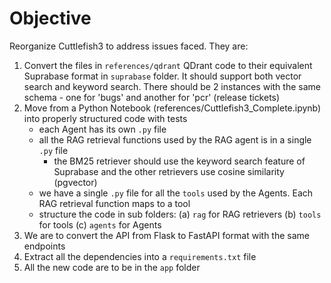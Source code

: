 # Objective

Reorganize Cuttlefish3 to address issues faced. They are:

1. Convert the files in `references/qdrant` QDrant code to their equivalent Suprabase format in `suprabase` folder. It should support both vector search and keyword search. There should be 2 instances with the same schema - one for 'bugs' and another for 'pcr' (release tickets)
2. Move from a Python Notebook (references/Cuttlefish3_Complete.ipynb) into properly structured code with tests
   - each Agent has its own `.py` file 
   - all the RAG retrieval functions used by the RAG agent is in a single `.py` file 
     - the BM25 retriever should use the keyword search feature of Suprabase and the other retrievers use cosine similarity (pgvector)
   - we have a single `.py` file for all the `tools` used by the Agents. Each RAG retrieval function maps to a tool
   - structure the code in sub folders: (a) `rag` for RAG retrievers (b) `tools` for tools (c) `agents` for Agents  
3. We are to convert the API from Flask to FastAPI format with the same endpoints
4. Extract all the dependencies into a `requirements.txt` file
5. All the new code are to be in the `app` folder
